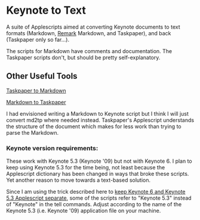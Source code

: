 # Keynote to Text

A suite of Applescripts aimed at converting Keynote documents to text formats (Markdown, [Remark](http://gnab.github.io/remark/#1) Markdown, and Taskpaper), and back (Taskpaper only so far...).

The scripts for Markdown have comments and documentation.  The Taskpaper scripts don't, but should be pretty self-explanatory.

## Other Useful Tools

[Taskpaper to Markdown](https://gist.github.com/ttscoff/511174)

[Markdown to Taskpaper](http://www.leancrew.com/all-this/2011/11/the-return-of-taskpaper/)

I had envisioned writing a Markdown to Keynote script but I think I will just convert md2tp where needed instead.  Taskpaper's Applescript understands the structure of the document which makes for less work than trying to parse the Markdown.

### Keynote version requirements:

These work with Keynote 5.3 (Keynote '09) but not with Keynote 6.  I plan to keep using Keynote 5.3 for the time being, not least because the Applescript dictionary has been changed in ways that broke these scripts.  Yet another reason to move towards a text-based solution.

Since I am using the trick described here to [keep Keynote 6 and Keynote 5.3 Applescript separate](https://discussions.apple.com/thread/5487564?tstart=0), some of the scripts refer to "Keynote 5.3" instead of "Keynote" in the tell commands.  Adjust according to the name of the Keynote 5.3 (i.e. Keynote '09) application file on your machine.
